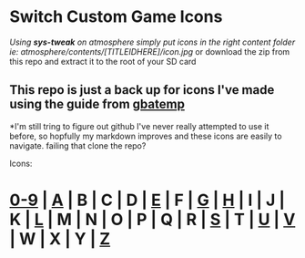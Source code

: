# __Switch Custom Game Icons__

*Using **sys-tweak** on atmosphere simply put icons in the right content folder ie: atmosphere/contents/[TITLEIDHERE]/icon.jpg*
or download the zip from this repo and extract it to the root of your SD card

## This repo is just a back up for icons I've made using the guide from [gbatemp](https://gbatemp.net/threads/custom-game-icons-tutorial-and-sharing-hub-no-forwarders.574675/)

*I'm still tring to figure out github I've never really attempted to use it before, 
so hopfully my markdown improves and these icons are easily to navigate.
failing that clone the repo?


Icons: 
# [0-9](/icon/0-9.md) | [A](/icon/a.md) | B | C | D | [E](/icon/e.md) | F | [G](/icon/g.md) | [H](/icon/h.md) | I | J | K | [L](/icon/l.md) | M | N | O | P | Q | R | [S](/icon/s.md) | T | [U](/icon/u.md) | [V](/icon/v.md) | W | X | Y | [Z](/icon/z.md)


